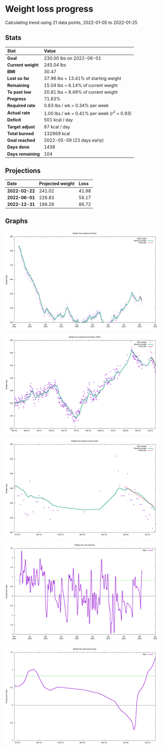 # Weight loss progress

Calculating trend using 21 data points, 2022-01-05 to 2022-01-25

## Stats

Stat|Value
:-|:-
**Goal**|230.00 lbs on 2022-06-01
**Current weight**|245.04 lbs
**BMI**|30.47
**Lost so far**|37.96 lbs = 13.41% of starting weight
**Remaining**|15.04 lbs =  6.14% of current  weight
**To past low**|20.81 lbs =  8.49% of current  weight
**Progress**|71.63%
**Required rate**|0.83 lbs / wk = 0.34% per week
**Actual rate**|1.00 lbs / wk = 0.41% per week  (r<sup>2</sup> = 0.93)
**Deficit**|501 kcal / day
**Target adjust**|87 kcal / day
**Total burned**|132869 kcal
**Goal reached**|2022-05-09 (23 days early)
**Days done**|1438
**Days remaining**|104

## Projections

Date|Projected weight|Loss
:-|:-|:-
**2022-02-22**|241.02|41.98
**2022-06-01**|226.83|56.17
**2022-12-31**|196.28|86.72

## Graphs

![](weight-graph-alltime.png)

![](weight-graph-covid.png)

![](weight-graph-recent.png)

![](rate-graph-alltime.png)

![](rate-graph-recent.png)
